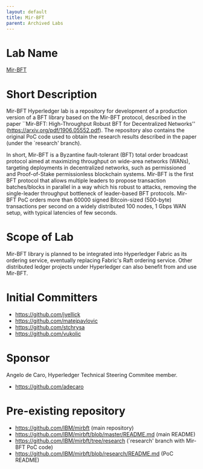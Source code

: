 ```yaml
---
layout: default
title: Mir-BFT
parent: Archived Labs
---
```

# Lab Name

[Mir-BFT](https://github.com/hyperledger-labs/mirbft)

# Short Description

Mir-BFT Hyperledger lab is a repository for development of a production version of a BFT library based on the Mir-BFT protocol, described in the paper ``Mir-BFT: High-Throughput Robust BFT for Decentralized Networks'' (https://arxiv.org/pdf/1906.05552.pdf). The repository also contains the original PoC code used to obtain the research results described in the paper (under the `research' branch). 

In short, Mir-BFT is a Byzantine fault-tolerant (BFT) total order broadcast protocol aimed at maximizing throughput on wide-area networks (WANs), targeting deployments in decentralized networks, such as permissioned and Proof-of-Stake permissionless blockchain systems.  Mir-BFT is the first BFT protocol that allows multiple leaders to propose transaction batches/blocks in parallel in a way which his robust to attacks, removing the single-leader throughput bottleneck of leader-based BFT protocols. Mir-BFT PoC orders more than 60000 signed Bitcoin-sized (500-byte) transactions per second on a widely distributed 100 nodes, 1 Gbps WAN setup, with typical latencies of few seconds.

# Scope of Lab

Mir-BFT library is planned to be integrated into Hyperledger Fabric as its ordering service, eventually replacing Fabric's Raft ordering service. Other distributed ledger projects under Hyperledger can also benefit from and use Mir-BFT.

# Initial Committers
- https://github.com/jyellick
- https://github.com/matejpavlovic
- https://github.com/stchrysa
- https://github.com/vukolic

# Sponsor

Angelo de Caro, Hyperledger Technical Steering Commitee member. 
- https://github.com/adecaro

# Pre-existing repository
- https://github.com/IBM/mirbft (main repository)
- https://github.com/IBM/mirbft/blob/master/README.md (main README)
- https://github.com/IBM/mirbft/tree/research (`research' branch with Mir-BFT PoC code)
- https://github.com/IBM/mirbft/blob/research/README.md (PoC README)
